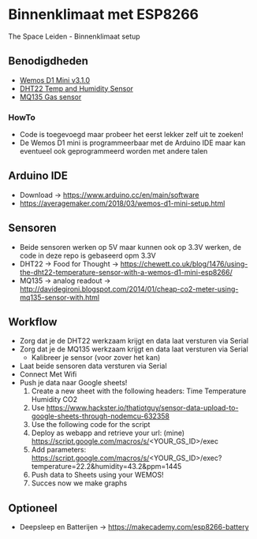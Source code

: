# Binnenklimaat met ESP8266
The Space Leiden - Binnenklimaat setup

## Benodigdheden
- [Wemos D1 Mini v3.1.0](https://docs.wemos.cc/en/latest/d1/d1_mini.html)
- [DHT22 Temp and Humidity Sensor](https://www.sparkfun.com/datasheets/Sensors/Temperature/DHT22.pdf)
- [MQ135 Gas sensor](https://www.olimex.com/Products/Components/Sensors/Gas/SNS-MQ135/resources/SNS-MQ135.pdf)

### HowTo
- Code is toegevoegd maar probeer het eerst lekker zelf uit te zoeken! 
- De Wemos D1 mini is programmeerbaar met de Arduino IDE maar kan eventueel ook geprogrammeerd worden met andere talen

## Arduino IDE
- Download -> https://www.arduino.cc/en/main/software
- https://averagemaker.com/2018/03/wemos-d1-mini-setup.html

## Sensoren
- Beide sensoren werken op 5V maar kunnen ook op 3.3V werken, de code in deze repo is gebaseerd opm 3.3V
- DHT22 -> Food for Thought -> https://chewett.co.uk/blog/1476/using-the-dht22-temperature-sensor-with-a-wemos-d1-mini-esp8266/
- MQ135 -> analog readout -> http://davidegironi.blogspot.com/2014/01/cheap-co2-meter-using-mq135-sensor-with.html

## Workflow
* Zorg dat je de DHT22 werkzaam krijgt en data laat versturen via Serial
* Zorg dat je de MQ135 werkzaam krijgt en data laat versturen via Serial
  * Kalibreer je sensor (voor zover het kan)
* Laat beide sensoren data versturen via Serial
* Connect Met Wifi
* Push je data naar Google sheets!
  1. Create a new sheet with the following headers: Time	Temperature	Humidity	CO2	
  2. Use https://www.hackster.io/thatiotguy/sensor-data-upload-to-google-sheets-through-nodemcu-632358
  3. Use the following code for the script
  4. Deploy as webapp and retrieve your url: (mine) https://script.google.com/macros/s/<YOUR_GS_ID>/exec
  5. Add parameters: https://script.google.com/macros/s/<YOUR_GS_ID>/exec?temperature=22.2&humidity=43.2&ppm=1445
  6. Push data to Sheets using your WEMOS!
  7. Succes now we make graphs

## Optioneel
- Deepsleep en Batterijen -> https://makecademy.com/esp8266-battery
